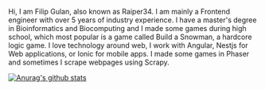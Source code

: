 Hi, I am Filip Gulan, also known as Raiper34. I am mainly a Frontend engineer with over 5 years of industry experience. I have a master's degree in Bioinformatics and Biocomputing and I made some games during high school, which most popular is a game called Build a Snowman, a hardcore logic game. I love technology around web, I work with Angular, Nestjs for Web applications, or Ionic for mobile apps. I made some games in Phaser and sometimes I scrape webpages using Scrapy.

[![Anurag's github stats](https://github-readme-stats.vercel.app/api?username=Raiper34&theme=merko&show_icons=true)](https://github.com/anuraghazra/github-readme-stats)

<!--
**Raiper34/Raiper34** is a ✨ _special_ ✨ repository because its `README.md` (this file) appears on your GitHub profile.

Here are some ideas to get you started:

- 🔭 I’m currently working on ...
- 🌱 I’m currently learning ...
- 👯 I’m looking to collaborate on ...
- 🤔 I’m looking for help with ...
- 💬 Ask me about ...
- 📫 How to reach me: ...
- 😄 Pronouns: ...
- ⚡ Fun fact: ...
-->
